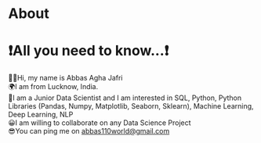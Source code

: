 # About

# ❗All you need to know...❗ <br/>
👨‍🦱Hi, my name is Abbas Agha Jafri  
🌍I am from Lucknow, India.  
🎢I am a Junior Data Scientist and I am interested in SQL, Python, Python Libraries (Pandas, Numpy, Matplotlib, Seaborn, Sklearn), Machine Learning, Deep Learning, NLP  
😀I am willing to collaborate on any Data Science Project  
😎You can ping me on abbas110world@gmail.com  
